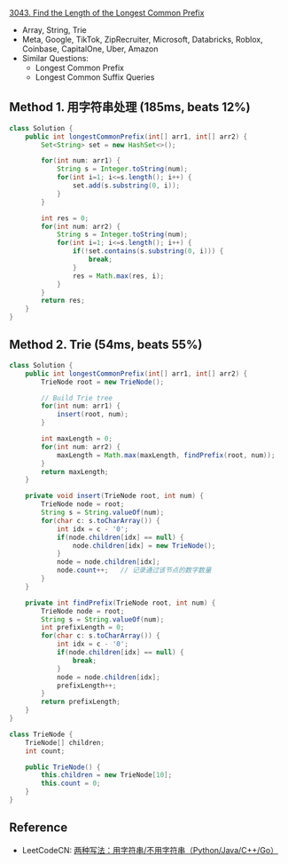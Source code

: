 [3043. Find the Length of the Longest Common Prefix](https://leetcode.com/problems/find-the-length-of-the-longest-common-prefix/description/)

* Array, String, Trie
* Meta, Google, TikTok, ZipRecruiter, Microsoft, Databricks, Roblox, Coinbase, CapitalOne, Uber, Amazon
* Similar Questions:
  * Longest Common Prefix
  * Longest Common Suffix Queries


## Method 1. 用字符串处理 (185ms, beats 12%)
```java
class Solution {
    public int longestCommonPrefix(int[] arr1, int[] arr2) {
        Set<String> set = new HashSet<>();

        for(int num: arr1) {
            String s = Integer.toString(num);
            for(int i=1; i<=s.length(); i++) {
                set.add(s.substring(0, i));
            }
        }

        int res = 0;
        for(int num: arr2) {
            String s = Integer.toString(num);
            for(int i=1; i<=s.length(); i++) {
                if(!set.contains(s.substring(0, i))) {
                    break;
                }
                res = Math.max(res, i);
            }
        }
        return res;
    }
}
```


## Method 2. Trie (54ms, beats 55%)
```java
class Solution {
    public int longestCommonPrefix(int[] arr1, int[] arr2) {
        TrieNode root = new TrieNode();

        // Build Trie tree 
        for(int num: arr1) {
            insert(root, num);
        }

        int maxLength = 0;
        for(int num: arr2) {
            maxLength = Math.max(maxLength, findPrefix(root, num));
        }
        return maxLength;
    }

    private void insert(TrieNode root, int num) {
        TrieNode node = root;
        String s = String.valueOf(num);
        for(char c: s.toCharArray()) {
            int idx = c - '0';
            if(node.children[idx] == null) {
                node.children[idx] = new TrieNode();
            }
            node = node.children[idx];
            node.count++;   // 记录通过该节点的数字数量
        }
    }

    private int findPrefix(TrieNode root, int num) {
        TrieNode node = root;
        String s = String.valueOf(num);
        int prefixLength = 0;
        for(char c: s.toCharArray()) {
            int idx = c - '0';
            if(node.children[idx] == null) {
                break;
            }
            node = node.children[idx];
            prefixLength++;
        }
        return prefixLength;
    }
}

class TrieNode {
    TrieNode[] children;
    int count;

    public TrieNode() {
        this.children = new TrieNode[10];
        this.count = 0;
    }   
}
```


## Reference
* LeetCodeCN: [两种写法：用字符串/不用字符串（Python/Java/C++/Go）](https://leetcode.cn/problems/find-the-length-of-the-longest-common-prefix/solutions/2644176/liang-chong-xie-fa-yong-zi-fu-chuan-bu-y-qwh8/)
